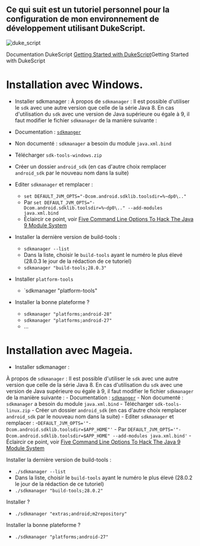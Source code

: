 Ce qui suit est un tutoriel personnel pour la configuration de mon environnement de développement utilisant DukeScript.
----
![duke_script](https://user-images.githubusercontent.com/19194678/46353509-a7d75c80-c65c-11e8-9eb0-3f989948e850.png)

Documentation DukeScript [Getting Started with DukeScript](https://dukescript.com/getting_started.html)Getting Started with DukeScript

# Installation avec Windows.
  - Installer sdkmanager :
À propos de  `sdkmanager` :
Il est possible d'utiliser le `sdk` avec une autre version que celle de la série Java 8. En cas d'utilisation du `sdk` avec une version de Java supérieure ou égale à 9, il faut modifier le fichier `sdkmanager` de la manière suivante :
   - Documentation : [`sdkmanger`](https://developer.android.com/studio/command-line/sdkmanager)
   - Non documenté : `sdkmanager` a besoin du module `java.xml.bind`
   - Télécharger `sdk-tools-windows.zip`
   - Créer un dossier `android_sdk` (en cas d'autre choix remplacer `android_sdk` par le nouveau nom dans la suite)
   - Editer `sdkmanager` et remplacer :
     - `set DEFAULT_JVM_OPTS="-Dcom.android.sdklib.toolsdir=%~dp0\.."`
     - Par `set DEFAULT_JVM_OPTS="-Dcom.android.sdklib.toolsdir=%~dp0\.." --add-modules java.xml.bind`
     - Éclaircir ce point, voir [Five Command Line Options To Hack The Java 9 Module System](https://blog.codefx.org/java/five-command-line-options-to-hack-the-java-9-module-system/)

  - Installer la dernière version de build-tools :
    - `sdkmanager --list`
    - Dans la liste, choisir le `build-tools` ayant le numéro le plus élevé (28.0.3 le jour de la rédaction de ce tutoriel)
    - `sdkmanager "build-tools;28.0.3"`

  - Installer `platform-tools`
    - `sdkmanager "platform-tools"

  - Installer la bonne plateforme ?
    - `sdkmanager "platforms;android-28"`
    - `sdkmanager "platforms;android-27"`
    - ...

# Installation avec Mageia.
  - Installer sdkmanager :

À propos de  `sdkmanager` :
Il est possible d'utiliser le `sdk` avec une autre version que celle de la série Java 8. En cas d'utilisation du `sdk` avec une version de Java supérieure ou égale à 9, il faut modifier le fichier `sdkmanager` de la manière suivante :
    - Documentation : [`sdkmanger`](https://developer.android.com/studio/command-line/sdkmanager)
    - Non documenté : `sdkmanager` a besoin du module `java.xml.bind`
    - Télécharger `sdk-tools-linux.zip`
    - Créer un dossier `android_sdk` (en cas d'autre choix remplacer `android_sdk` par le nouveau nom dans la suite)
    - Editer `sdkmanager` et remplacer :
      -`DEFAULT_JVM_OPTS='"-Dcom.android.sdklib.toolsdir=$APP_HOME"'`
      - Par `DEFAULT_JVM_OPTS='"-Dcom.android.sdklib.toolsdir=$APP_HOME" --add-modules java.xml.bind'`
      - Éclaircir ce point, voir [Five Command Line Options To Hack The Java 9 Module System](https://blog.codefx.org/java/five-command-line-options-to-hack-the-java-9-module-system/)

Installer la dernière version de build-tools :
- `./sdkmanager --list`
- Dans la liste, choisir le `build-tools` ayant le numéro le plus élevé (28.0.2 le jour de la rédaction de ce tutoriel)
- `./sdkmanager "build-tools;28.0.2"`

Installer ?
- `./sdkmanager "extras;android;m2repository"`

Installer la bonne plateforme ?
- `./sdkmanager "platforms;android-27"`